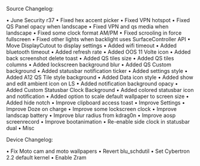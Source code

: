 Source Changelog:

• June Security r37
• Fixed hex accent picker
• Fixed VPN hotspot
• Fixed QS Panel opacy when landscape
• Fixed VPN and qs media when landscape
• Fixed some clock format AM/PM
• Fixed scrooling in force fullscreen
• Fixed other lights when backlight uses SurfaceController API
• Move DisplayCutout to display settings
• Added wifi timeout
• Added bluetooth timeout
• Added refresh rate
• Added OOS 11 Volte icon
• Added back screenshot delete toast
• Added QS tiles size
• Added QS tiles columns
• Added lockscreen background blur
• Added QS Custom background
• Added statusbar notification ticker
• Added settings style
• Added A12 QS Tile style background
• Added Data icon style
• Added show and edit ambient icon on LS
• Added notification background opacy
• Added Custom Statusbar Clock Background
• Added colored statusbar icon and notification 
• Added option to scale default wallpaper to screen size
• Added hide notch
• Improve clipboard access toast
• Improve Settings
• Improve Doze on charge
• Improve some lockscreen clock
• Improve landscap battery
• Improve blur radius from kdrag0n
• Improve aosp screenrecord
• Improve bootanimation
• Re-enable side clock in statusbar dual
• Misc

Device Changelog:

• Fix Moto cam and moto wallpapers
• Revert blu_schdutil
• Set Cybertron 2.2 default kernel
• Enable Zram


